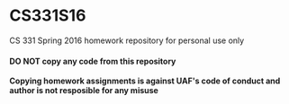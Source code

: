 # CS331S16
CS 331 Spring 2016 homework repository for personal use only

#### DO NOT copy any code from this repository

**Copying homework assignments is against UAF's code of conduct and author is not resposible for any misuse**
